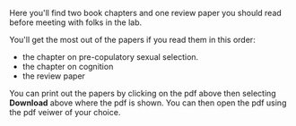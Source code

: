 Here you'll find two book chapters and one review paper you should read before meeting with folks in the lab.

You'll get the most out of the papers if you read them in this order:
- the chapter on pre-copulatory sexual selection.
- the chapter on cognition
- the review paper

You can print out the papers by clicking on the pdf above then selecting **Download** above where the pdf is shown. You can then open the pdf using the pdf veiwer of your choice.
